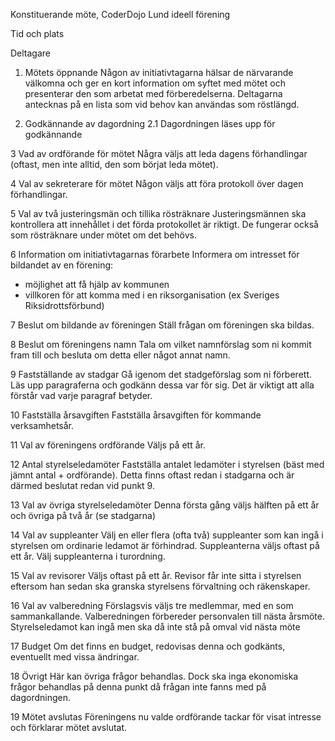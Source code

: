 Konstituerande möte, CoderDojo Lund ideell förening

Tid och plats

Deltagare

1. Mötets öppnande 
Någon av initiativtagarna hälsar de närvarande välkomna och ger en kort information om syftet med mötet och presenterar den som arbetat med förberedelserna. Deltagarna antecknas på en lista som vid behov kan användas som röstlängd.

2. Godkännande av dagordning 
2.1 Dagordningen läses upp för godkännande

3 Vad av ordförande för mötet 
Några väljs att leda dagens förhandlingar (oftast, men inte alltid, den som börjat leda mötet).

4 Val av sekreterare för mötet 
Någon väljs att föra protokoll över dagen förhandlingar.

5 Val av två justeringsmän och tillika rösträknare 
Justeringsmännen ska kontrollera att innehållet i det förda protokollet är riktigt. De fungerar också som rösträknare under mötet om det behövs.

6 Information om initiativtagarnas förarbete 
Informera om intresset för bildandet av en förening: 
- möjlighet att få hjälp av kommunen 
- villkoren för att komma med i en riksorganisation (ex Sveriges Riksidrottsförbund)

7 Beslut om bildande av föreningen 
Ställ frågan om föreningen ska bildas.

8 Beslut om föreningens namn 
Tala om vilket namnförslag som ni kommit fram till och besluta om detta eller något annat namn.

9 Fastställande av stadgar 
Gå igenom det stadgeförslag som ni förberett. Läs upp paragraferna och godkänn dessa var för sig. Det är viktigt att alla förstår vad varje paragraf betyder.

10 Fastställa årsavgiften 
Fastställa årsavgiften för kommande verksamhetsår.

11 Val av föreningens ordförande 
Väljs på ett år.

12 Antal styrelseledamöter 
Fastställa antalet ledamöter i styrelsen (bäst med jämnt antal + ordförande). Detta finns oftast redan i stadgarna och är därmed beslutat redan vid punkt 9.

13 Val av övriga styrelseledamöter 
Denna första gång väljs hälften på ett år och övriga på två år (se stadgarna)

14 Val av suppleanter 
Välj en eller flera (ofta två) suppleanter som kan ingå i styrelsen om ordinarie ledamot är förhindrad. Suppleanterna väljs oftast på ett år. Välj suppleanterna i turordning.

15 Val av revisorer 
Väljs oftast på ett år. Revisor får inte sitta i styrelsen eftersom han sedan ska granska styrelsens förvaltning och räkenskaper.

16 Val av valberedning 
Förslagsvis väljs tre medlemmar, med en som sammankallande. Valberedningen förbereder personvalen till nästa årsmöte. Styrelseledamot kan ingå men ska då inte stå på omval vid nästa möte

17 Budget 
Om det finns en budget, redovisas denna och godkänts, eventuellt med vissa ändringar.

18 Övrigt 
Här kan övriga frågor behandlas. Dock ska inga ekonomiska frågor behandlas på denna punkt då frågan inte fanns med på dagordningen.

19 Mötet avslutas 
Föreningens nu valde ordförande tackar för visat intresse och förklarar mötet avslutat.
